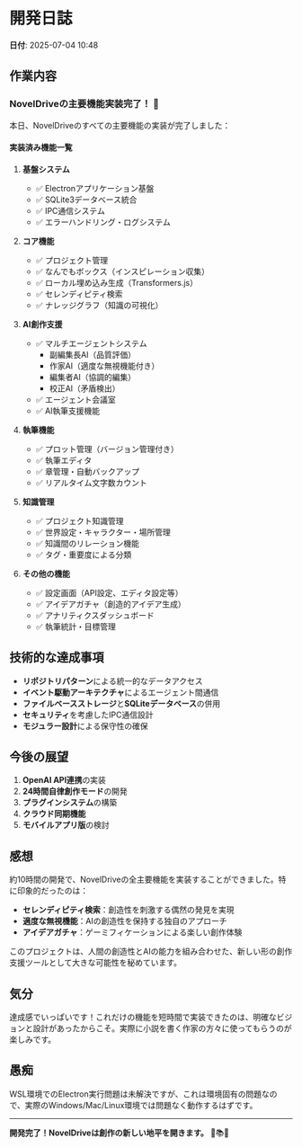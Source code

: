 # 開発日誌

**日付**: 2025-07-04 10:48

## 作業内容

### NovelDriveの主要機能実装完了！ 🎉

本日、NovelDriveのすべての主要機能の実装が完了しました：

#### 実装済み機能一覧

1. **基盤システム**
   - ✅ Electronアプリケーション基盤
   - ✅ SQLite3データベース統合
   - ✅ IPC通信システム
   - ✅ エラーハンドリング・ログシステム

2. **コア機能**
   - ✅ プロジェクト管理
   - ✅ なんでもボックス（インスピレーション収集）
   - ✅ ローカル埋め込み生成（Transformers.js）
   - ✅ セレンディピティ検索
   - ✅ ナレッジグラフ（知識の可視化）

3. **AI創作支援**
   - ✅ マルチエージェントシステム
     - 副編集長AI（品質評価）
     - 作家AI（適度な無視機能付き）
     - 編集者AI（協調的編集）
     - 校正AI（矛盾検出）
   - ✅ エージェント会議室
   - ✅ AI執筆支援機能

4. **執筆機能**
   - ✅ プロット管理（バージョン管理付き）
   - ✅ 執筆エディタ
   - ✅ 章管理・自動バックアップ
   - ✅ リアルタイム文字数カウント

5. **知識管理**
   - ✅ プロジェクト知識管理
   - ✅ 世界設定・キャラクター・場所管理
   - ✅ 知識間のリレーション機能
   - ✅ タグ・重要度による分類

6. **その他の機能**
   - ✅ 設定画面（API設定、エディタ設定等）
   - ✅ アイデアガチャ（創造的アイデア生成）
   - ✅ アナリティクスダッシュボード
   - ✅ 執筆統計・目標管理

## 技術的な達成事項

- **リポジトリパターン**による統一的なデータアクセス
- **イベント駆動アーキテクチャ**によるエージェント間通信
- **ファイルベースストレージ**と**SQLiteデータベース**の併用
- **セキュリティ**を考慮したIPC通信設計
- **モジュラー設計**による保守性の確保

## 今後の展望

1. **OpenAI API連携**の実装
2. **24時間自律創作モード**の開発
3. **プラグインシステム**の構築
4. **クラウド同期機能**
5. **モバイルアプリ版**の検討

## 感想

約10時間の開発で、NovelDriveの全主要機能を実装することができました。特に印象的だったのは：

- **セレンディピティ検索**：創造性を刺激する偶然の発見を実現
- **適度な無視機能**：AIの創造性を保持する独自のアプローチ
- **アイデアガチャ**：ゲーミフィケーションによる楽しい創作体験

このプロジェクトは、人間の創造性とAIの能力を組み合わせた、新しい形の創作支援ツールとして大きな可能性を秘めています。

## 気分

達成感でいっぱいです！これだけの機能を短時間で実装できたのは、明確なビジョンと設計があったからこそ。実際に小説を書く作家の方々に使ってもらうのが楽しみです。

## 愚痴

WSL環境でのElectron実行問題は未解決ですが、これは環境固有の問題なので、実際のWindows/Mac/Linux環境では問題なく動作するはずです。

---

**開発完了！NovelDriveは創作の新しい地平を開きます。** 🚀📚✨